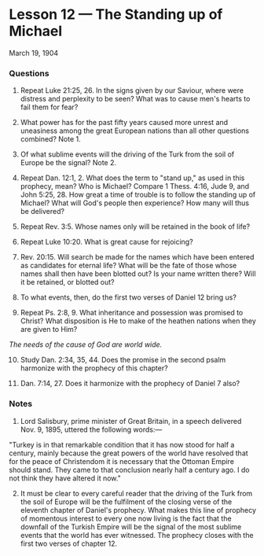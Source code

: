 # Lesson 12 — The Standing up of Michael

March 19, 1904

### Questions

1. Repeat Luke 21:25, 26. In the signs given by our Saviour, where were distress and perplexity to be seen? What was to cause men's hearts to fail them for fear?

2. What power has for the past fifty years caused more unrest and uneasiness among the great European nations than all other questions combined? Note 1.

3. Of what sublime events will the driving of the Turk from the soil of Europe be the signal? Note 2.

4. Repeat Dan. 12:1, 2. What does the term to "stand up," as used in this prophecy, mean? Who is Michael? Compare 1 Thess. 4:16, Jude 9, and John 5:25, 28. How great a time of trouble is to follow the standing up of Michael? What will God's people then experience? How many will thus be delivered?

5. Repeat Rev. 3:5. Whose names only will be retained in the book of life?

6. Repeat Luke 10:20. What is great cause for rejoicing?

7. Rev. 20:15. Will search be made for the names which have been entered as candidates for eternal life? What will be the fate of those whose names shall then have been blotted out? Is your name written there? Will it be retained, or blotted out?

8. To what events, then, do the first two verses of Daniel 12 bring us?

9. Repeat Ps. 2:8, 9. What inheritance and possession was promised to Christ? What disposition is He to make of the heathen nations when they are given to Him?

*The needs of the cause of God are world wide.*

10. Study Dan. 2:34, 35, 44. Does the promise in the second psalm harmonize with the prophecy of this chapter?

11. Dan. 7:14, 27. Does it harmonize with the prophecy of Daniel 7 also?

### Notes

1. Lord Salisbury, prime minister of Great Britain, in a speech delivered Nov. 9, 1895, uttered the following words:—

"Turkey is in that remarkable condition that it has now stood for half a century, mainly because the great powers of the world have resolved that for the peace of Christendom it is necessary that the Ottoman Empire should stand. They came to that conclusion nearly half a century ago. I do not think they have altered it now."

2. It must be clear to every careful reader that the driving of the Turk from the soil of Europe will be the fulfilment of the closing verse of the eleventh chapter of Daniel's prophecy. What makes this line of prophecy of momentous interest to every one now living is the fact that the downfall of the Turkish Empire will be the signal of the most sublime events that the world has ever witnessed. The prophecy closes with the first two verses of chapter 12.
